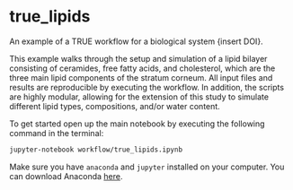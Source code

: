 # true_lipids

An example of a TRUE workflow for a biological system {insert DOI}. 

This example walks through the setup and simulation of a lipid bilayer consisting of ceramides, free fatty acids, and cholesterol, which are the three main lipid components of the stratum corneum. All input files and results are reproducible by executing the workflow. In addition, the scripts are highly modular, allowing for the extension of this study to simulate different lipid types, compositions, and/or water content. 

To get started open up the main notebook by executing the following command in the terminal:
```bash
jupyter-notebook workflow/true_lipids.ipynb
```

Make sure you have `anaconda` and `jupyter` installed on your computer. You can download Anaconda [here](https://www.anaconda.com/distribution/).
